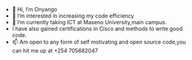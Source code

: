 - 👋 Hi, I’m Onyango
- 👀 I’m interested in increasing my code efficiency
- 🌱 I’m currently taking ICT at Maseno University,main campus.
- I have also gained certifications in Cisco and methods to write good code.
- 📫 Am open to any form of self motivating and open source code,you can hit me up at +254 705682047

<!---
onyangoju/onyangoju is a ✨ special ✨ repository because its `README.md` (this file) appears on your GitHub profile.
You can click the Preview link to take a look at your changes.
--->
